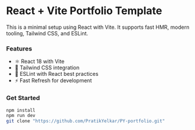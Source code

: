 # React + Vite Portfolio Template

This is a minimal setup using React with Vite. It supports fast HMR, modern tooling, Tailwind CSS, and ESLint.

### Features
- ⚛️ React 18 with Vite
- 🎨 Tailwind CSS integration
- 🧠 ESLint with React best practices
- ⚡ Fast Refresh for development

### Get Started

```bash
npm install
npm run dev
git clone "https://github.com/PratikYelkar/PY-portfolio.git"
